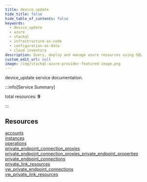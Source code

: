 ```yaml
---
title: device_update
hide_title: false
hide_table_of_contents: false
keywords:
  - device_update
  - azure
  - stackql
  - infrastructure-as-code
  - configuration-as-data
  - cloud inventory
description: Query, deploy and manage azure resources using SQL
custom_edit_url: null
image: /img/stackql-azure-provider-featured-image.png
---
```


device_update service documentation.

:::info[Service Summary]

total resources: __9__  

:::

## Resources
<div class="row">
<div class="providerDocColumn">
<a href="/services/device_update/accounts/">accounts</a><br />
<a href="/services/device_update/instances/">instances</a><br />
<a href="/services/device_update/operations/">operations</a><br />
<a href="/services/device_update/private_endpoint_connection_proxies/">private_endpoint_connection_proxies</a><br />
<a href="/services/device_update/private_endpoint_connection_proxies_private_endpoint_properties/">private_endpoint_connection_proxies_private_endpoint_properties</a>
</div>
<div class="providerDocColumn">
<a href="/services/device_update/private_endpoint_connections/">private_endpoint_connections</a><br />
<a href="/services/device_update/private_link_resources/">private_link_resources</a><br />
<a href="/services/device_update/vw_private_endpoint_connections/">vw_private_endpoint_connections</a><br />
<a href="/services/device_update/vw_private_link_resources/">vw_private_link_resources</a>
</div>
</div>